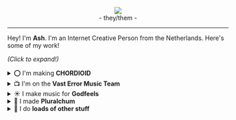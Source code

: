 <p align="center"><a href="https://estroBiologist.carrd.co/"><img src="https://media.discordapp.net/attachments/857262465876099083/947078280182398996/ashtaylor.png"></a><br>
	- they/them -
</p>

---

Hey! I'm **Ash**. I'm an Internet Creative Person from the Netherlands. Here's some of my work!

*(Click to expand!)*
<br>
<details>
	<summary>⭕ I'm making <b>CHORDIOID</b></summary>
	<br>
	<a href="https://chordioid.com"><b>CHORDIOID: Prelude</b></a> is a rhythm RPG I've been working on for the past year, as the lead developer, musician, artist, designer, writer...<br>
	<br>
	It's the first part of a bigger multimedia undertaking known collectively as <b>CHORDIOID</b>, which I hope to one day, in my wildest dreams, actually finish.<br>
	<br>
</details>

<details>
	<summary>📺 I'm on the <b>Vast Error Music Team</b></summary>
	<br>
	As of February 2022, I'm a musician for the webcomic <a href="https://www.deconreconstruction.com/"><b>Vast Error</b></a>. I still can't quite believe it! I'm honoured and super stoked to be working with so many ridiculously talented creatives.<br>
	<br>
	You should read the comic if you haven't, it's pretty freaking cool! <i>(If you ask me, though, start with <b><a href="https://deconreconstruction.itch.io/snowbound-blood">Snowbound Blood</a></b>.)</i><br>
	<br>
</details>

<details>
	<summary>☀️ I make music for <b>Godfeels</b></summary>
	<br>
	<b><a href="https://archiveofourown.org/series/1475819">Godfeels</a></b> is a canon-divergent fan continuation of <b>Homestuck</b>, written by Sarah Zedig and co.<br>
	<br>
	I've found myself as a... quasi-official(?) musician for the project? Which I'm very grateful for. The story means a lot to me, as well as a lot of other plural folk, and being able to provide music for it is a special kind of honour.<br>
	<br>
	You can find my Godfeels discrography <b><a href="https://8reath-of-light.bandcamp.com/">here</a></b>.<br>
	<br>
</details>

<details>
	<summary>💬 I made <b>Pluralchum</b></summary>
	<br>
	<b><a href="https://www.github.com/estroBiologist/pluralchum">Pluralchum</a></b> is a BetterDiscord plugin that provides improved integration with PluralKit, adding things like proper name and text colours to the mix.<br>
	<br>
	I made it as a "fun" learning exercise in the span of a few days, and what I learned is that people who use JavaScript regularly are fucking unhinged.<br>
	<br>
</details>

<details>
 	<summary>🌃 I do <b>loads of other stuff</b></summary>
	<br>
	<b>I'm always up to something!</b> Commonly described as:<br>
	<br>
	
- *"unhinged work ethic"*
- *"please get some fucking sleep, like, ever"*
- *"pretty cool, but uses made-up quotes too much"*
	
I cannot <i>possibly</i> sit still. They thought giving me medication would make me chill out, but the <i><b>joke's on them</b></i>. It just made me able to do the laundry in-between constantly churning out projects.<br>
	<br>
	You can keep track of what I'm up to on any given day via <b><a href="https://twitter.com/estroBiologist">Twitter</a></b>.
